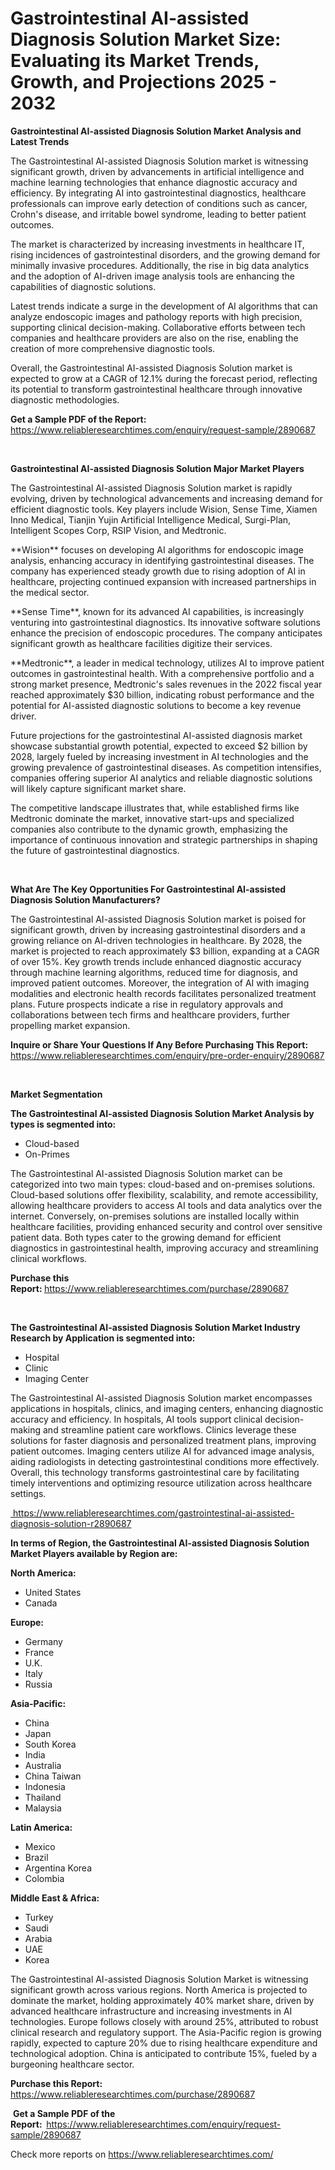 <p><h1>Gastrointestinal AI-assisted Diagnosis Solution Market Size: Evaluating its Market Trends, Growth, and Projections 2025 - 2032</h1></p><p><strong>Gastrointestinal AI-assisted Diagnosis Solution Market Analysis and Latest Trends</strong></p>
<p><p>The Gastrointestinal AI-assisted Diagnosis Solution market is witnessing significant growth, driven by advancements in artificial intelligence and machine learning technologies that enhance diagnostic accuracy and efficiency. By integrating AI into gastrointestinal diagnostics, healthcare professionals can improve early detection of conditions such as cancer, Crohn's disease, and irritable bowel syndrome, leading to better patient outcomes. </p><p>The market is characterized by increasing investments in healthcare IT, rising incidences of gastrointestinal disorders, and the growing demand for minimally invasive procedures. Additionally, the rise in big data analytics and the adoption of AI-driven image analysis tools are enhancing the capabilities of diagnostic solutions. </p><p>Latest trends indicate a surge in the development of AI algorithms that can analyze endoscopic images and pathology reports with high precision, supporting clinical decision-making. Collaborative efforts between tech companies and healthcare providers are also on the rise, enabling the creation of more comprehensive diagnostic tools. </p><p>Overall, the Gastrointestinal AI-assisted Diagnosis Solution market is expected to grow at a CAGR of 12.1% during the forecast period, reflecting its potential to transform gastrointestinal healthcare through innovative diagnostic methodologies.</p></p>
<p><strong>Get a Sample PDF of the Report:&nbsp;</strong> <a href="https://www.reliableresearchtimes.com/enquiry/request-sample/2890687?utm_campaign=2294&utm_medium=2&utm_source=Github&utm_content=ia&utm_term=14032025&utm_id=gastrointestinal-ai-assisted-diagnosis-solution">https://www.reliableresearchtimes.com/enquiry/request-sample/2890687</a></p>
<p>&nbsp;</p>
<p><strong>Gastrointestinal AI-assisted Diagnosis Solution Major Market Players</strong></p>
<p><p>The Gastrointestinal AI-assisted Diagnosis Solution market is rapidly evolving, driven by technological advancements and increasing demand for efficient diagnostic tools. Key players include Wision, Sense Time, Xiamen Inno Medical, Tianjin Yujin Artificial Intelligence Medical, Surgi-Plan, Intelligent Scopes Corp, RSIP Vision, and Medtronic.</p><p>**Wision** focuses on developing AI algorithms for endoscopic image analysis, enhancing accuracy in identifying gastrointestinal diseases. The company has experienced steady growth due to rising adoption of AI in healthcare, projecting continued expansion with increased partnerships in the medical sector.</p><p>**Sense Time**, known for its advanced AI capabilities, is increasingly venturing into gastrointestinal diagnostics. Its innovative software solutions enhance the precision of endoscopic procedures. The company anticipates significant growth as healthcare facilities digitize their services.</p><p>**Medtronic**, a leader in medical technology, utilizes AI to improve patient outcomes in gastrointestinal health. With a comprehensive portfolio and a strong market presence, Medtronic's sales revenues in the 2022 fiscal year reached approximately $30 billion, indicating robust performance and the potential for AI-assisted diagnostic solutions to become a key revenue driver.</p><p>Future projections for the gastrointestinal AI-assisted diagnosis market showcase substantial growth potential, expected to exceed $2 billion by 2028, largely fueled by increasing investment in AI technologies and the growing prevalence of gastrointestinal diseases. As competition intensifies, companies offering superior AI analytics and reliable diagnostic solutions will likely capture significant market share. </p><p>The competitive landscape illustrates that, while established firms like Medtronic dominate the market, innovative start-ups and specialized companies also contribute to the dynamic growth, emphasizing the importance of continuous innovation and strategic partnerships in shaping the future of gastrointestinal diagnostics.</p></p>
<p>&nbsp;</p>
<p><strong>What Are The Key Opportunities For Gastrointestinal AI-assisted Diagnosis Solution Manufacturers?</strong></p>
<p><p>The Gastrointestinal AI-assisted Diagnosis Solution market is poised for significant growth, driven by increasing gastrointestinal disorders and a growing reliance on AI-driven technologies in healthcare. By 2028, the market is projected to reach approximately $3 billion, expanding at a CAGR of over 15%. Key growth trends include enhanced diagnostic accuracy through machine learning algorithms, reduced time for diagnosis, and improved patient outcomes. Moreover, the integration of AI with imaging modalities and electronic health records facilitates personalized treatment plans. Future prospects indicate a rise in regulatory approvals and collaborations between tech firms and healthcare providers, further propelling market expansion.</p></p>
<p><strong>Inquire or Share Your Questions If Any Before Purchasing This Report:</strong> <a href="https://www.reliableresearchtimes.com/enquiry/pre-order-enquiry/2890687?utm_campaign=2294&utm_medium=2&utm_source=Github&utm_content=ia&utm_term=14032025&utm_id=gastrointestinal-ai-assisted-diagnosis-solution">https://www.reliableresearchtimes.com/enquiry/pre-order-enquiry/2890687</a></p>
<p>&nbsp;</p>
<p><strong>Market Segmentation</strong></p>
<p><strong>The Gastrointestinal AI-assisted Diagnosis Solution Market Analysis by types is segmented into:</strong></p>
<p><ul><li>Cloud-based</li><li>On-Primes</li></ul></p>
<p><p>The Gastrointestinal AI-assisted Diagnosis Solution market can be categorized into two main types: cloud-based and on-premises solutions. Cloud-based solutions offer flexibility, scalability, and remote accessibility, allowing healthcare providers to access AI tools and data analytics over the internet. Conversely, on-premises solutions are installed locally within healthcare facilities, providing enhanced security and control over sensitive patient data. Both types cater to the growing demand for efficient diagnostics in gastrointestinal health, improving accuracy and streamlining clinical workflows.</p></p>
<p><strong>Purchase this Report:&nbsp;</strong><a href="https://www.reliableresearchtimes.com/purchase/2890687?utm_campaign=2294&utm_medium=2&utm_source=Github&utm_content=ia&utm_term=14032025&utm_id=gastrointestinal-ai-assisted-diagnosis-solution">https://www.reliableresearchtimes.com/purchase/2890687</a></p>
<p>&nbsp;</p>
<p><strong>The Gastrointestinal AI-assisted Diagnosis Solution Market Industry Research by Application is segmented into:</strong></p>
<p><ul><li>Hospital</li><li>Clinic</li><li>Imaging Center</li></ul></p>
<p><p>The Gastrointestinal AI-assisted Diagnosis Solution market encompasses applications in hospitals, clinics, and imaging centers, enhancing diagnostic accuracy and efficiency. In hospitals, AI tools support clinical decision-making and streamline patient care workflows. Clinics leverage these solutions for faster diagnosis and personalized treatment plans, improving patient outcomes. Imaging centers utilize AI for advanced image analysis, aiding radiologists in detecting gastrointestinal conditions more effectively. Overall, this technology transforms gastrointestinal care by facilitating timely interventions and optimizing resource utilization across healthcare settings.</p></p>
<p><a href="https://www.reliableresearchtimes.com/gastrointestinal-ai-assisted-diagnosis-solution-r2890687?utm_campaign=2294&utm_medium=2&utm_source=Github&utm_content=ia&utm_term=14032025&utm_id=gastrointestinal-ai-assisted-diagnosis-solution">&nbsp;https://www.reliableresearchtimes.com/gastrointestinal-ai-assisted-diagnosis-solution-r2890687</a></p>
<p><strong>In terms of Region, the Gastrointestinal AI-assisted Diagnosis Solution Market Players available by Region are:</strong></p>
<p>
    <p> <strong> North America: </strong>
        <ul>
            <li>United States</li>
            <li>Canada</li>
        </ul>
        </p> 
    <p> <strong> Europe: </strong>
        <ul>
            <li>Germany</li>
            <li>France</li>
            <li>U.K.</li>
            <li>Italy</li>
            <li>Russia</li>
        </ul>
        </p> 
    <p> <strong> Asia-Pacific: </strong>
        <ul>
            <li>China</li>
            <li>Japan</li>
            <li>South Korea</li>
            <li>India</li>
            <li>Australia</li>
            <li>China Taiwan</li>
            <li>Indonesia</li>
            <li>Thailand</li>
            <li>Malaysia</li>
        </ul>
        </p> 
    <p> <strong> Latin America: </strong>
        <ul>
            <li>Mexico</li>
            <li>Brazil</li>
            <li>Argentina Korea</li>
            <li>Colombia</li>
        </ul>
        </p> 
    <p> <strong> Middle East & Africa: </strong>
        <ul>
            <li>Turkey</li>
            <li>Saudi</li>
            <li>Arabia</li>
            <li>UAE</li>
            <li>Korea</li>
        </ul>
    </p>
    </p>
<p><p>The Gastrointestinal AI-assisted Diagnosis Solution Market is witnessing significant growth across various regions. North America is projected to dominate the market, holding approximately 40% market share, driven by advanced healthcare infrastructure and increasing investments in AI technologies. Europe follows closely with around 25%, attributed to robust clinical research and regulatory support. The Asia-Pacific region is growing rapidly, expected to capture 20% due to rising healthcare expenditure and technological adoption. China is anticipated to contribute 15%, fueled by a burgeoning healthcare sector.</p></p>
<p><strong>Purchase this Report: </strong><a href="https://www.reliableresearchtimes.com/purchase/2890687?utm_campaign=2294&utm_medium=2&utm_source=Github&utm_content=ia&utm_term=14032025&utm_id=gastrointestinal-ai-assisted-diagnosis-solution">https://www.reliableresearchtimes.com/purchase/2890687</a></p>
<p>&nbsp;<strong>Get a Sample PDF of the Report:&nbsp;&nbsp;</strong><a href="https://www.reliableresearchtimes.com/enquiry/request-sample/2890687?utm_campaign=2294&utm_medium=2&utm_source=Github&utm_content=ia&utm_term=14032025&utm_id=gastrointestinal-ai-assisted-diagnosis-solution">https://www.reliableresearchtimes.com/enquiry/request-sample/2890687</a></p>
<p><strong></strong></p>
<p>Check more reports on <a href="https://www.reliableresearchtimes.com/?utm_campaign=2294&utm_medium=2&utm_source=Github&utm_content=ia&utm_term=14032025&utm_id=gastrointestinal-ai-assisted-diagnosis-solution">https://www.reliableresearchtimes.com/</a></p>